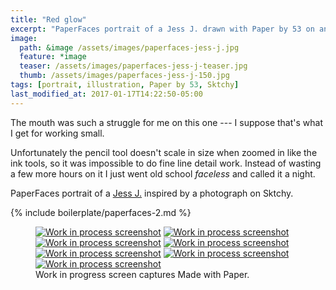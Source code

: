 ```yaml
---
title: "Red glow"
excerpt: "PaperFaces portrait of a Jess J. drawn with Paper by 53 on an iPad."
image: 
  path: &image /assets/images/paperfaces-jess-j.jpg 
  feature: *image
  teaser: /assets/images/paperfaces-jess-j-teaser.jpg
  thumb: /assets/images/paperfaces-jess-j-150.jpg
tags: [portrait, illustration, Paper by 53, Sktchy]
last_modified_at: 2017-01-17T14:22:50-05:00
---
```


The mouth was such a struggle for me on this one --- I suppose that's what I get for working small.

Unfortunately the pencil tool doesn't scale in size when zoomed in like the ink tools, so it was impossible to do fine line detail work. Instead of wasting a few more hours on it I just went old school *faceless* and called it a night.

PaperFaces portrait of a [Jess J.](http://sktchy.com/pFAWd) inspired by a photograph on Sktchy.

{% include boilerplate/paperfaces-2.md %}

<figure class="third">
  <a href="{{ site.url }}/assets/images/paperfaces-jess-j-process-1-lg.jpg"><img src="{{ site.url }}/assets/images/paperfaces-jess-j-process-1-600.jpg" alt="Work in process screenshot"></a>
  <a href="{{ site.url }}/assets/images/paperfaces-jess-j-process-2-lg.jpg"><img src="{{ site.url }}/assets/images/paperfaces-jess-j-process-2-600.jpg" alt="Work in process screenshot"></a>
  <a href="{{ site.url }}/assets/images/paperfaces-jess-j-process-3-lg.jpg"><img src="{{ site.url }}/assets/images/paperfaces-jess-j-process-3-600.jpg" alt="Work in process screenshot"></a>
  <a href="{{ site.url }}/assets/images/paperfaces-jess-j-process-4-lg.jpg"><img src="{{ site.url }}/assets/images/paperfaces-jess-j-process-4-600.jpg" alt="Work in process screenshot"></a>
  <a href="{{ site.url }}/assets/images/paperfaces-jess-j-process-5-lg.jpg"><img src="{{ site.url }}/assets/images/paperfaces-jess-j-process-5-600.jpg" alt="Work in process screenshot"></a>
  <a href="{{ site.url }}/assets/images/paperfaces-jess-j-process-6-lg.jpg"><img src="{{ site.url }}/assets/images/paperfaces-jess-j-process-6-600.jpg" alt="Work in process screenshot"></a>
  <a href="{{ site.url }}/assets/images/paperfaces-jess-j-process-7-lg.jpg"><img src="{{ site.url }}/assets/images/paperfaces-jess-j-process-7-600.jpg" alt="Work in process screenshot"></a>
  <figcaption>Work in progress screen captures Made with Paper.</figcaption>
</figure>
